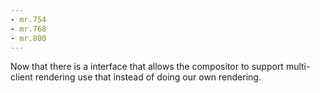 ```yaml
---
- mr.754
- mr.768
- mr.800
---
```

Now that there is a interface that allows the compositor to support
multi-client rendering use that instead of doing our own rendering.
